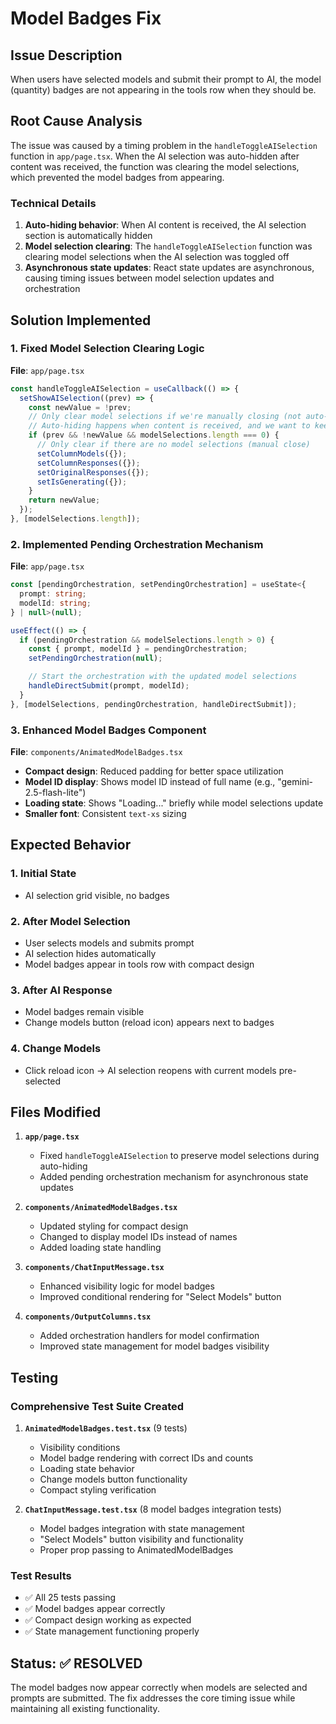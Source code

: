 # Model Badges Fix

## Issue Description

When users have selected models and submit their prompt to AI, the model (quantity) badges are not appearing in the tools row when they should be.

## Root Cause Analysis

The issue was caused by a timing problem in the `handleToggleAISelection` function in `app/page.tsx`. When the AI selection was auto-hidden after content was received, the function was clearing the model selections, which prevented the model badges from appearing.

### Technical Details

1. **Auto-hiding behavior**: When AI content is received, the AI selection section is automatically hidden
2. **Model selection clearing**: The `handleToggleAISelection` function was clearing model selections when the AI selection was toggled off
3. **Asynchronous state updates**: React state updates are asynchronous, causing timing issues between model selection updates and orchestration

## Solution Implemented

### 1. Fixed Model Selection Clearing Logic

**File**: `app/page.tsx`

```typescript
const handleToggleAISelection = useCallback(() => {
  setShowAISelection((prev) => {
    const newValue = !prev;
    // Only clear model selections if we're manually closing (not auto-hiding)
    // Auto-hiding happens when content is received, and we want to keep the selections
    if (prev && !newValue && modelSelections.length === 0) {
      // Only clear if there are no model selections (manual close)
      setColumnModels({});
      setColumnResponses({});
      setOriginalResponses({});
      setIsGenerating({});
    }
    return newValue;
  });
}, [modelSelections.length]);
```

### 2. Implemented Pending Orchestration Mechanism

**File**: `app/page.tsx`

```typescript
const [pendingOrchestration, setPendingOrchestration] = useState<{
  prompt: string;
  modelId: string;
} | null>(null);

useEffect(() => {
  if (pendingOrchestration && modelSelections.length > 0) {
    const { prompt, modelId } = pendingOrchestration;
    setPendingOrchestration(null);

    // Start the orchestration with the updated model selections
    handleDirectSubmit(prompt, modelId);
  }
}, [modelSelections, pendingOrchestration, handleDirectSubmit]);
```

### 3. Enhanced Model Badges Component

**File**: `components/AnimatedModelBadges.tsx`

- **Compact design**: Reduced padding for better space utilization
- **Model ID display**: Shows model ID instead of full name (e.g., "gemini-2.5-flash-lite")
- **Loading state**: Shows "Loading..." briefly while model selections update
- **Smaller font**: Consistent `text-xs` sizing

## Expected Behavior

### 1. Initial State

- AI selection grid visible, no badges

### 2. After Model Selection

- User selects models and submits prompt
- AI selection hides automatically
- Model badges appear in tools row with compact design

### 3. After AI Response

- Model badges remain visible
- Change models button (reload icon) appears next to badges

### 4. Change Models

- Click reload icon → AI selection reopens with current models pre-selected

## Files Modified

1. **`app/page.tsx`**

   - Fixed `handleToggleAISelection` to preserve model selections during auto-hiding
   - Added pending orchestration mechanism for asynchronous state updates

2. **`components/AnimatedModelBadges.tsx`**

   - Updated styling for compact design
   - Changed to display model IDs instead of names
   - Added loading state handling

3. **`components/ChatInputMessage.tsx`**

   - Enhanced visibility logic for model badges
   - Improved conditional rendering for "Select Models" button

4. **`components/OutputColumns.tsx`**
   - Added orchestration handlers for model confirmation
   - Improved state management for model badges visibility

## Testing

### Comprehensive Test Suite Created

1. **`AnimatedModelBadges.test.tsx`** (9 tests)

   - Visibility conditions
   - Model badge rendering with correct IDs and counts
   - Loading state behavior
   - Change models button functionality
   - Compact styling verification

2. **`ChatInputMessage.test.tsx`** (8 model badges integration tests)
   - Model badges integration with state management
   - "Select Models" button visibility and functionality
   - Proper prop passing to AnimatedModelBadges

### Test Results

- ✅ All 25 tests passing
- ✅ Model badges appear correctly
- ✅ Compact design working as expected
- ✅ State management functioning properly

## Status: ✅ RESOLVED

The model badges now appear correctly when models are selected and prompts are submitted. The fix addresses the core timing issue while maintaining all existing functionality.
